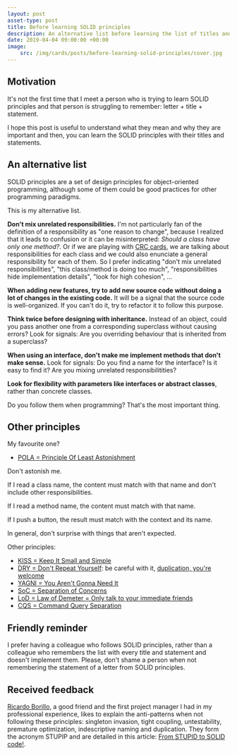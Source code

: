 ```yaml
---
layout: post
asset-type: post
title: Before learning SOLID principles
description: An alternative list before learning the list of titles and statements
date: 2019-04-04 09:00:00 +00:00
image:
    src: /img/cards/posts/before-learning-solid-principles/cover.jpg
---
```


## Motivation

It's not the first time that I meet a person who is trying to learn SOLID principles and that person is struggling to remember: letter + title + statement.

I hope this post is useful to understand what they mean and why they are important and then, you can learn the SOLID principles with their titles and statements.

## An alternative list

SOLID principles are a set of design principles for object-oriented programming, although some of them could be good practices for other programming paradigms. 

This is my alternative list.

**Don't mix unrelated responsibilities.** I'm not particularly fan of the definition of a responsibility as "one reason to change", because I realized that it leads to confusion or it can be misinterpreted: _Should a class have only one method?_. Or if we are playing with [CRC cards](http://www.extremeprogramming.org/rules/crccards.html), we are talking about responsibilities for each class and we could also enunciate a general responsibility for each of them. So I prefer indicating "don't mix unrelated responsibilities", "this class/method is doing too much", "responsibilities hide implementation details", "look for high cohesion", ...

**When adding new features, try to add new source code without doing a lot of changes in the existing code.** It will be a signal that the source code is well-organized. If you can't do it, try to refactor it to follow this purpose.

**Think twice before designing with inheritance.** Instead of an object, could you pass another one from a corresponding superclass without causing errors? Look for signals: Are you overriding behaviour that is inherited from a superclass?

**When using an interface, don't make me implement methods that don't make sense.** Look for signals: Do you find a name for the interface? Is it easy to find it? Are you mixing unrelated responsibilitities?

**Look for flexibility with parameters like interfaces or abstract classes**, rather than concrete classes.

Do you follow them when programming? That's the most important thing.

## Other principles

My favourite one?

* [POLA = Principle Of Least Astonishment](http://wiki.c2.com/?PrincipleOfLeastAstonishment)

Don't astonish me. 

If I read a class name, the content must match with that name and don't include other responsibilities.

If I read a method name, the content must match with that name.

If I push a button, the result must match with the context and its name.

In general, don't surprise with things that aren't expected.

Other principles:

* [KISS = Keep It Small and Simple](http://wiki.c2.com/?KeepItSimple)
* [DRY = Don't Repeat Yourself](http://wiki.c2.com/?DontRepeatYourself): be careful with it, [duplication, you're welcome](/2018/02/27/duplication-you-are-welcome.html)
* [YAGNI = You Aren't Gonna Need It](http://wiki.c2.com/?YouArentGonnaNeedIt)
* [SoC = Separation of Concerns](http://wiki.c2.com/?SeparationOfConcerns)
* [LoD = Law of Demeter = Only talk to your immediate friends](http://wiki.c2.com/?LawOfDemeter)
* [CQS = Command Query Separation](http://wiki.c2.com/?CommandQuerySeparation)

## Friendly reminder

I prefer having a colleague who follows SOLID principles, rather than a colleague who remembers the list with every title and statement and doesn't implement them. Please, don't shame a person when not remembering the statement of a letter from SOLID principles.

## Received feedback

[Ricardo Borillo](https://twitter.com/borillo), a good friend and the first project manager I had in my professional experience, likes to explain the anti-patterns when not following these principles: singleton invasion, tight coupling, untestability, premature optimization, indescriptive naming and duplication. They form the acronym STUPIP and are detailed in this article: [From STUPID to SOLID code!](https://williamdurand.fr/2013/07/30/from-stupid-to-solid-code/).
